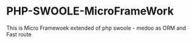 # PHP-SWOOLE-MicroFrameWork
 This is Micro Framewoek extended of php swoole - medoo as ORM and Fast route
